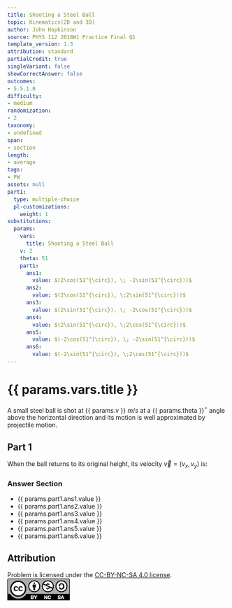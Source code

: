 ```yaml
---
title: Shooting a Steel Ball
topic: Kinematics(2D and 3D)
author: John Hopkinson
source: PHYS 112 2018W1 Practice Final Q1
template_version: 1.3
attribution: standard
partialCredit: true
singleVariant: false
showCorrectAnswer: false
outcomes:
- 5.5.1.0
difficulty:
- medium
randomization:
- 2
taxonomy:
- undefined
span:
- section
length:
- average
tags:
- PW
assets: null
part1:
  type: multiple-choice
  pl-customizations:
    weight: 1
substitutions:
  params:
    vars:
      title: Shooting a Steel Ball
    v: 2
    theta: 51
    part1:
      ans1:
        value: $(2\cos(51^{\circ}), \; -2\sin(51^{\circ}))$
      ans2:
        value: $(2\cos(51^{\circ}), \;2\sin(51^{\circ}))$
      ans3:
        value: $(2\sin(51^{\circ}), \; -2\cos(51^{\circ}))$
      ans4:
        value: $(2\sin(51^{\circ}), \;2\cos(51^{\circ}))$
      ans5:
        value: $(-2\cos(51^{\circ}), \; -2\sin(51^{\circ}))$
      ans6:
        value: $(-2\sin(51^{\circ}), \;2\cos(51^{\circ}))$
---
```

# {{ params.vars.title }}
A small steel ball is shot at {{ params.v }} $m/s$ at a {{ params.theta }}$^{\circ}$ angle above the horizontal direction and its motion is well approximated by projectile motion.

## Part 1

When the ball returns to its original height, its velocity $\overrightarrow{v} = (v_x, v_y)$ is:

### Answer Section

- {{ params.part1.ans1.value }}
- {{ params.part1.ans2.value }}
- {{ params.part1.ans3.value }}
- {{ params.part1.ans4.value }}
- {{ params.part1.ans5.value }}
- {{ params.part1.ans6.value }}

## Attribution

Problem is licensed under the [CC-BY-NC-SA 4.0 license](https://creativecommons.org/licenses/by-nc-sa/4.0/).<br> ![The Creative Commons 4.0 license requiring attribution-BY, non-commercial-NC, and share-alike-SA license.](https://raw.githubusercontent.com/firasm/bits/master/by-nc-sa.png)